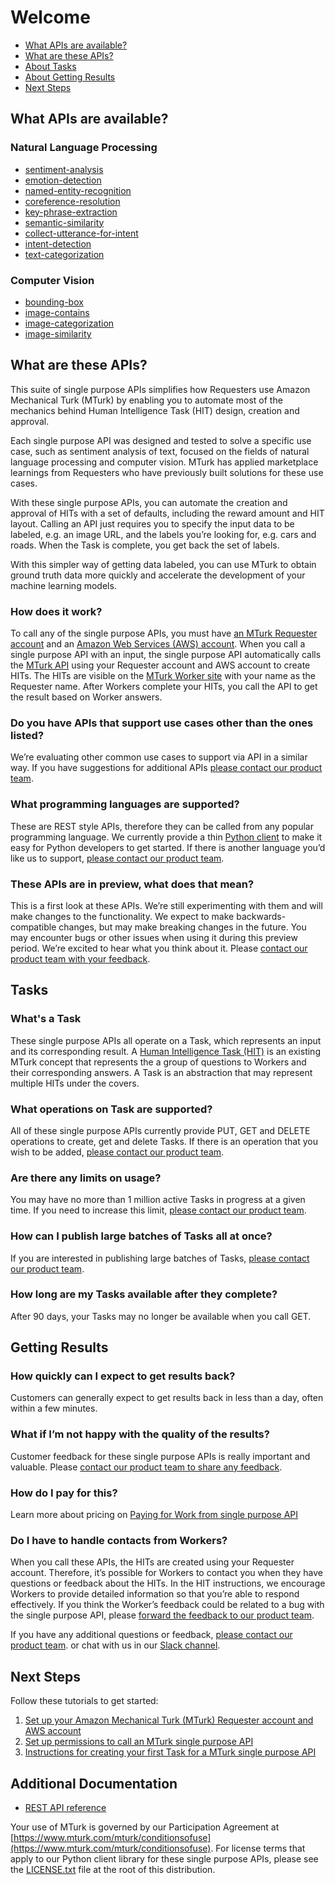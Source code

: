 # Welcome

* [What APIs are available?](#what-apis-are-available)
* [What are these APIs?](#what-are-these-apis)
* [About Tasks](#tasks)
* [About Getting Results](#getting-results)
* [Next Steps](#next-steps)

## What APIs are available?

### Natural Language Processing

* [sentiment-analysis](docs/sentiment-analysis/readme.md#sentiment-analysis-api)
* [emotion-detection](docs/emotion-detection/readme.md#emotion-detection-api)
* [named-entity-recognition](docs/named-entity-recognition/readme.md)
* [coreference-resolution](docs/coreference-resolution/readme.md#coreference-resolution-api)
* [key-phrase-extraction](docs/key-phrase-extraction/readme.md)
* [semantic-similarity](docs/semantic-similarity/readme.md)
* [collect-utterance-for-intent](docs/collect-utterance-for-intent/readme.md#collect-utterance-for-intent-api)
* [intent-detection](docs/intent-detection/readme.md)
* [text-categorization](docs/text-categorization/readme.md)

### Computer Vision
* [bounding-box](docs/bounding-box/readme.md)
* [image-contains](docs/image-contains/readme.md)
* [image-categorization](docs/image-categorization/readme.md)
* [image-similarity](docs/image-similarity/readme.md)

## What are these APIs?

This suite of single purpose APIs simplifies how Requesters use Amazon Mechanical Turk (MTurk) by enabling you to automate most of the mechanics behind Human Intelligence Task (HIT) design, creation and approval.  

Each single purpose API was designed and tested to solve a specific use case, such as sentiment analysis of text, focused on the fields of natural language processing and computer vision.  MTurk has applied marketplace learnings from Requesters who have previously built solutions for these use cases. 

With these single purpose APIs, you can automate the creation and approval of HITs with a set of defaults, including the reward amount and HIT layout.  Calling an API just requires you to specify the input data to be labeled, e.g. an image URL, and the labels you’re looking for, e.g. cars and roads.  When the Task is complete, you get back the set of labels.

With this simpler way of getting data labeled, you can use MTurk to obtain ground truth data more quickly and accelerate the development of your machine learning models.

### How does it work?
To call any of the single purpose APIs, you must have [an MTurk Requester account] and an [Amazon Web Services (AWS) account]. When you call a single purpose API with an input, the single purpose API automatically calls the [MTurk API] using your Requester account and AWS account to create HITs. The HITs are visible on the [MTurk Worker site] with your name as the Requester name. After Workers complete your HITs, you call the API to get the result based on Worker answers.

### Do you have APIs that support use cases other than the ones listed?
We’re evaluating other common use cases to support via API in a similar way. If you have suggestions for additional APIs [please contact our product team].

### What programming languages are supported?
These are REST style APIs, therefore they can be called from any popular programming language. We currently provide a thin [Python client] to make it easy for Python developers to get started. If there is another language you’d like us to support, [please contact our product team].

### These APIs are in preview, what does that mean?
This is a first look at these APIs. We’re still experimenting with them and will make changes to the functionality. We expect to make backwards-compatible changes, but may make breaking changes in the future. You may encounter bugs or other issues when using it during this preview period. We’re excited to hear what you think about it. Please [contact our product team with your feedback].

## Tasks

### What's a Task

These single purpose APIs all operate on a Task, which represents an input and its corresponding result.  A [Human Intelligence Task (HIT)] is an existing MTurk concept that represents the a group of questions to Workers and their corresponding answers.  A Task is an abstraction that may represent multiple HITs under the covers.

### What operations on Task are supported?
All of these single purpose APIs currently provide PUT, GET and DELETE operations to create, get and delete Tasks. If there is an operation that you wish to be added, [please contact our product team].

### Are there any limits on usage?
You may have no more than 1 million active Tasks in progress at a given time. If you need to increase this limit, [please contact our product team].

### How can I publish large batches of Tasks all at once?
If you are interested in publishing large batches of Tasks, [please contact our product team].

### How long are my Tasks available after they complete?
After 90 days, your Tasks may no longer be available when you call GET.

## Getting Results
### How quickly can I expect to get results back?
Customers can generally expect to get results back in less than a day, often within a few minutes.

### What if I’m not happy with the quality of the results?
Customer feedback for these single purpose APIs is really important and valuable. Please [contact our product team to share any feedback].

### How do I pay for this?
Learn more about pricing on [Paying for Work from single purpose API]

### Do I have to handle contacts from Workers?
When you call these APIs, the HITs are created using your Requester account. Therefore, it’s possible for Workers to contact you when they have questions or feedback about the HITs. In the HIT instructions, we encourage Workers to provide detailed information so that you’re able to respond effectively. If you think the Worker’s feedback could be related to a bug with the single purpose API, please [forward the feedback to our product team].

If you have any additional questions or feedback, [please contact our product team]. or chat with us in our [Slack channel].

## Next Steps

Follow these tutorials to get started:
1. [Set up your Amazon Mechanical Turk (MTurk) Requester account and AWS account]
1. [Set up permissions to call an MTurk single purpose API]
1. [Instructions for creating your first Task for a MTurk single purpose API]

## Additional Documentation
* [REST API reference]

Your use of MTurk is governed by our Participation Agreement at [https://www.mturk.com/mturk/conditionsofuse](https://www.mturk.com/mturk/conditionsofuse).  For license terms that apply to our Python client library for these single purpose APIs, please see the [LICENSE.txt] file at the root of this distribution.



[an MTurk Requester account]: https://requester.mturk.com/developer
[Amazon Web Services (AWS) account]: https://aws.amazon.com/
[MTurk API]: https://aws.amazon.com/documentation/mturk/
[MTurk Worker site]: https://www.mturk.com



[Python client]: https://github.com/awslabs/mturk-crowd-beta-client-python
[contact our product team with your feedback]: mailto:mturk-requester-preview@amazon.com
[Paying for Work from single purpose API]: https://medium.com/@mechanicalturk/paying-for-work-from-preview-api-481ab24da26d
[forward the feedback to our product team]: mailto:mturk-requester-preview@amazon.com
[please contact our product team]: mailto:mturk-requester-preview@amazon.com
[contact our product team to share any feedback]: mailto:mturk-requester-preview@amazon.com
[Slack channel]: https://amzn-mturk.slack.com/
[Human Intelligence Task (HIT)]: http://docs.aws.amazon.com/AWSMechTurk/latest/AWSMechanicalTurkRequester/Concepts_HITsArticle.html

[Set up your Amazon Mechanical Turk (MTurk) Requester account and AWS account]: docs/step_0_setup_accounts.md
[Set up permissions to call an MTurk single purpose API]: docs/step_1_setup_aws_user.md
[Instructions for creating your first Task for a MTurk single purpose API]: docs/step_2_first_task.md
[REST API reference]: docs/REST.md
[LICENSE.txt]: LICENSE